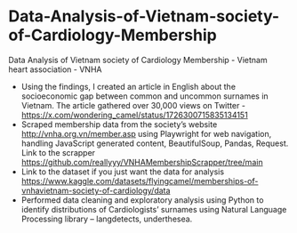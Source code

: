 # Data-Analysis-of-Vietnam-society-of-Cardiology-Membership
Data Analysis of Vietnam society of Cardiology Membership - Vietnam heart association - VNHA

-	Using the findings, I created an article in English about the socioeconomic gap between common and uncommon surnames in Vietnam. The article gathered over 30,000 views on Twitter - https://x.com/wondering_camel/status/1726300715835134151
-	Scraped membership data from the society’s website http://vnha.org.vn/member.asp using Playwright for web navigation, handling JavaScript generated content, BeautifulSoup, Pandas, Request. Link to the scrapper https://github.com/reallyyy/VNHAMembershipScrapper/tree/main
-	Link to the dataset if you just want the data for analysis https://www.kaggle.com/datasets/flyingcamel/memberships-of-vnhavietnam-society-of-cardiology/data
-	Performed data cleaning and exploratory analysis using Python to identify distributions of Cardiologists’ surnames using Natural Language Processing library – langdetects, underthesea. 
